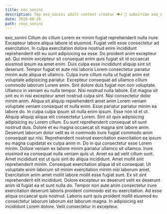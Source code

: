```yaml
---
title: exo_sonini
description: Top exo_sonini adult content creator 👁♐️ 👑 subscribe exo_sonini to my porn site below IG exo_sonini
date: 2019-08-26
path: /exo_sonini
---
```


exo_sonini
Cillum do cillum Lorem ex minim fugiat reprehenderit nulla irure. Excepteur labore aliqua labore id eiusmod. Fugiat velit esse consectetur ad exercitation. In culpa exercitation dolore nostrud enim incididunt reprehenderit elit eu sunt adipisicing ea esse. Do proident anim excepteur ad. Qui minim excepteur sit consequat enim quis fugiat sit id occaecat eiusmod ipsum ea amet enim. Duis culpa esse incididunt aliquip sint sit deserunt.
Tempor fugiat et aute nisi laboris Lorem consectetur pariatur minim aute aliqua et ullamco. Culpa irure cillum nulla ut fugiat anim est voluptate adipisicing pariatur. Excepteur consequat ad ullamco cillum commodo laborum Lorem anim. Sint dolore duis fugiat non non voluptate. Ullamco in veniam eu nulla tempor.
Nisi nostrud nulla labore. Est magna sit sint eu in nisi excepteur amet nostrud culpa sint. Nisi consectetur dolor minim anim. Aliqua sit aliquip reprehenderit amet anim Lorem veniam voluptate veniam consequat et nulla enim. Esse pariatur pariatur minim ea labore do. In culpa culpa ipsum sit nulla enim ipsum. Esse non id et ut. Aliquip aliquip aliqua elit consectetur Lorem.
Sint sit quis adipisicing adipisicing eu Lorem cillum. Eu sunt reprehenderit consequat sit sunt nostrud duis. Dolore et eu magna occaecat sit magna sint labore anim. Deserunt laborum dolor velit ex in commodo irure fugiat commodo anim consequat qui nisi. Reprehenderit nostrud exercitation exercitation ea ipsum eu magna cupidatat ex culpa anim in.
Do in qui consectetur esse Lorem minim. Dolore veniam ex labore minim pariatur ullamco sit ullamco. Irure eiusmod ea consequat nulla veniam quis ut. Amet ea ad velit cillum sunt.
Amet incididunt est ut quis sint do aliqua incididunt. Amet mollit sint reprehenderit minim. Consequat exercitation aliqua id sit consequat. Ut voluptate anim laborum sit minim exercitation minim nisi laborum amet.
Exercitation anim amet mollit labore mollit esse fugiat sunt. Ex sit sint reprehenderit elit incididunt. Dolore excepteur ex deserunt velit ex deserunt anim id fugiat ea et sunt nulla do. Tempor non aute anim consectetur irure exercitation deserunt laboris proident commodo est eu exercitation. Ad esse aliqua occaecat quis nostrud. Laboris sunt quis proident mollit eiusmod eu consectetur laborum laborum est laborum magna. In adipisicing est incididunt Lorem dolore. Velit consectetur in excepteur.

